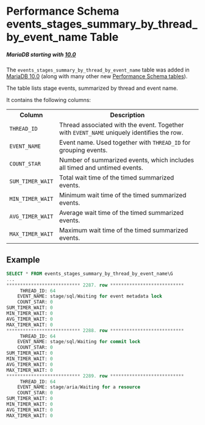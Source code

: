 # Performance Schema events_stages_summary_by_thread_by_event_name Table

##### MariaDB starting with [10.0](/kb/en/what-is-mariadb-100/)

The `events_stages_summary_by_thread_by_event_name` table was added in [MariaDB 10.0](/kb/en/what-is-mariadb-100/) (along with many other new [Performance Schema tables](/sql-statements-structure/sql-statements/administrative-sql-statements/system-tables/performance-schema/performance-schema-tables/list-of-performance-schema-tables)).

The table lists stage events, summarized by thread and event name.

It contains the following columns:

<table><tbody><tr><th>Column</th><th>Description</th></tr>
<tr><td><code>THREAD_ID</code></td><td>Thread associated with the event. Together with <code>EVENT_NAME</code> uniquely identifies the row.</td></tr>
<tr><td><code>EVENT_NAME</code></td><td>Event name. Used together with <code>THREAD_ID</code> for grouping events.</td></tr>
<tr><td><code>COUNT_STAR</code></td><td>Number of summarized events, which includes all timed and untimed events.</td></tr>
<tr><td><code>SUM_TIMER_WAIT</code></td><td>Total wait time of the timed summarized events.</td></tr>
<tr><td><code>MIN_TIMER_WAIT</code></td><td>Minimum wait time of the timed summarized events.</td></tr>
<tr><td><code>AVG_TIMER_WAIT</code></td><td>Average wait time of the timed summarized events.</td></tr>
<tr><td><code>MAX_TIMER_WAIT</code></td><td>Maximum wait time of the timed summarized events.</td></tr>
</tbody></table>

## Example

```sql
SELECT * FROM events_stages_summary_by_thread_by_event_name\G
...
*************************** 2287. row ***************************
     THREAD_ID: 64
    EVENT_NAME: stage/sql/Waiting for event metadata lock
    COUNT_STAR: 0
SUM_TIMER_WAIT: 0
MIN_TIMER_WAIT: 0
AVG_TIMER_WAIT: 0
MAX_TIMER_WAIT: 0
*************************** 2288. row ***************************
     THREAD_ID: 64
    EVENT_NAME: stage/sql/Waiting for commit lock
    COUNT_STAR: 0
SUM_TIMER_WAIT: 0
MIN_TIMER_WAIT: 0
AVG_TIMER_WAIT: 0
MAX_TIMER_WAIT: 0
*************************** 2289. row ***************************
     THREAD_ID: 64
    EVENT_NAME: stage/aria/Waiting for a resource
    COUNT_STAR: 0
SUM_TIMER_WAIT: 0
MIN_TIMER_WAIT: 0
AVG_TIMER_WAIT: 0
MAX_TIMER_WAIT: 0
```
